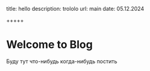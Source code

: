 title: hello
description: trololo
url: main
date: 05.12.2024

+++++

# Welcome to Blog

Буду тут что-нибудь когда-нибудь постить